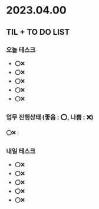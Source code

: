 # 2023.04.00

## TIL + TO DO LIST

### 오늘 테스크

- ⭕❌
- ⭕❌
- ⭕❌
- ⭕❌
- ⭕❌

### 업무 진행상태 (좋음 : ⭕, 나쁨 : ❌)

⭕❌ :

### 내일 테스크

- ⭕❌
- ⭕❌
- ⭕❌
- ⭕❌
- ⭕❌
